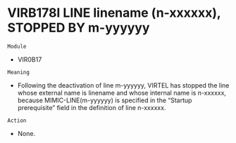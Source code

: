 # VIRB178I LINE linename (n-xxxxxx), STOPPED BY m-yyyyyy

`Module`
- VIR0B17

`Meaning`
- Following the deactivation of line m-yyyyyy, VIRTEL has stopped the line whose external name is linename and whose internal name is n-xxxxxx, because MIMIC-LINE(m-yyyyyy) is specified in the “Startup prerequisite” field in the definition of line n-xxxxxx.

`Action`
- None.
